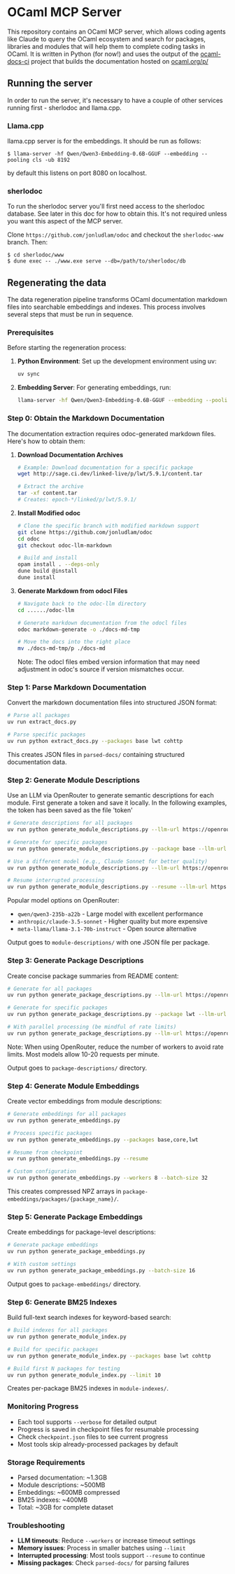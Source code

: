 # OCaml MCP Server

This repository contains an OCaml MCP server, which allows coding agents like Claude to 
query the OCaml ecosystem and search for packages, libraries and modules that will help
them to complete coding tasks in OCaml. It is written in Python (for now!) and uses
the output of the [ocaml-docs-ci](https://github.com/ocurrent/ocaml-docs-ci) project
that builds the documentation hosted on [ocaml.org/p/](https://ocaml.org/p/)

## Running the server

In order to run the server, it's necessary to have a couple of other services running
first - sherlodoc and llama.cpp.

### Llama.cpp
llama.cpp server is for the embeddings. It should be run as follows:

```
$ llama-server -hf Qwen/Qwen3-Embedding-0.6B-GGUF --embedding --pooling cls -ub 8192
```

by default this listens on port 8080 on localhost.

### sherlodoc

To run the sherlodoc server you'll first need access to the sherlodoc database.
See later in this doc for how to obtain this. It's not required unless you want this
aspect of the MCP server.

Clone `https://github.com/jonludlam/odoc` and checkout the `sherlodoc-www` branch.
Then:

```
$ cd sherlodoc/www
$ dune exec -- ./www.exe serve --db=/path/to/sherlodoc/db
```

## Regenerating the data

The data regeneration pipeline transforms OCaml documentation markdown files into searchable embeddings and indexes. This process involves several steps that must be run in sequence.

### Prerequisites

Before starting the regeneration process:

1. **Python Environment**: Set up the development environment using uv:
   ```bash
   uv sync
   ```

2. **Embedding Server**: For generating embeddings, run:
   ```bash
   llama-server -hf Qwen/Qwen3-Embedding-0.6B-GGUF --embedding --pooling cls -ub 8192
   ```

### Step 0: Obtain the Markdown Documentation

The documentation extraction requires odoc-generated markdown files. Here's how to obtain them:

1. **Download Documentation Archives**
   ```bash
   # Example: Download documentation for a specific package
   wget http://sage.ci.dev/linked-live/p/lwt/5.9.1/content.tar
   
   # Extract the archive
   tar -xf content.tar
   # Creates: epoch-*/linked/p/lwt/5.9.1/
   ```

2. **Install Modified odoc**
   ```bash
   # Clone the specific branch with modified markdown support
   git clone https://github.com/jonludlam/odoc
   cd odoc
   git checkout odoc-llm-markdown
   
   # Build and install
   opam install . --deps-only
   dune build @install
   dune install
   ```

3. **Generate Markdown from odocl Files**
   ```bash
   # Navigate back to the odoc-llm directory
   cd ....../odoc-llm
   
   # Generate markdown documentation from the odocl files
   odoc markdown-generate -o ./docs-md-tmp

   # Move the docs into the right place
   mv ./docs-md-tmp/p ./docs-md
   ```

   Note: The odocl files embed version information that may need adjustment in odoc's source if version mismatches occur.

### Step 1: Parse Markdown Documentation

Convert the markdown documentation files into structured JSON format:

```bash
# Parse all packages
uv run extract_docs.py

# Parse specific packages
uv run python extract_docs.py --packages base lwt cohttp
```

This creates JSON files in `parsed-docs/` containing structured documentation data.

### Step 2: Generate Module Descriptions

Use an LLM via OpenRouter to generate semantic descriptions for each module. First generate a token and save it locally. In the
following examples, the token has been saved as the file 'token'

```bash
# Generate descriptions for all packages
uv run python generate_module_descriptions.py --llm-url https://openrouter.ai/api --model qwen/qwen3-235b-a22b --api-key-file token

# Generate for specific packages
uv run python generate_module_descriptions.py --package base --llm-url https://openrouter.ai/api --model qwen/qwen3-235b-a22b --api-key-file token

# Use a different model (e.g., Claude Sonnet for better quality)
uv run python generate_module_descriptions.py --llm-url https://openrouter.ai/api --model anthropic/claude-3.5-sonnet --workers 4 -api-key-file token

# Resume interrupted processing
uv run python generate_module_descriptions.py --resume --llm-url https://openrouter.ai/api --model qwen/qwen3-235b-a22b --api-key-file token
```

Popular model options on OpenRouter:
- `qwen/qwen3-235b-a22b` - Large model with excellent performance
- `anthropic/claude-3.5-sonnet` - Higher quality but more expensive
- `meta-llama/llama-3.1-70b-instruct` - Open source alternative

Output goes to `module-descriptions/` with one JSON file per package.

### Step 3: Generate Package Descriptions

Create concise package summaries from README content:

```bash
# Generate for all packages
uv run python generate_package_descriptions.py --llm-url https://openrouter.ai/api --model qwen/qwen3-235b-a22b --api-key-file token

# Generate for specific packages
uv run python generate_package_descriptions.py --package lwt --llm-url https://openrouter.ai/api --model qwen/qwen3-235b-a22b --api-key-file token

# With parallel processing (be mindful of rate limits)
uv run python generate_package_descriptions.py --llm-url https://openrouter.ai/api --model qwen/qwen3-235b-a22b --workers 4 --api-key-file token
```

Note: When using OpenRouter, reduce the number of workers to avoid rate limits. Most models allow 10-20 requests per minute.

Output goes to `package-descriptions/` directory.

### Step 4: Generate Module Embeddings

Create vector embeddings from module descriptions:

```bash
# Generate embeddings for all packages
uv run python generate_embeddings.py

# Process specific packages
uv run python generate_embeddings.py --packages base,core,lwt

# Resume from checkpoint
uv run python generate_embeddings.py --resume

# Custom configuration
uv run python generate_embeddings.py --workers 8 --batch-size 32
```

This creates compressed NPZ arrays in `package-embeddings/packages/{package_name}/`.

### Step 5: Generate Package Embeddings

Create embeddings for package-level descriptions:

```bash
# Generate package embeddings
uv run python generate_package_embeddings.py

# With custom settings
uv run python generate_package_embeddings.py --batch-size 16
```

Output goes to `package-embeddings/` directory.

### Step 6: Generate BM25 Indexes

Build full-text search indexes for keyword-based search:

```bash
# Build indexes for all packages
uv run python generate_module_index.py

# Build for specific packages
uv run python generate_module_index.py --packages base lwt cohttp

# Build first N packages for testing
uv run python generate_module_index.py --limit 10
```

Creates per-package BM25 indexes in `module-indexes/`.


### Monitoring Progress

- Each tool supports `--verbose` for detailed output
- Progress is saved in checkpoint files for resumable processing
- Check `checkpoint.json` files to see current progress
- Most tools skip already-processed packages by default

### Storage Requirements

- Parsed documentation: ~1.3GB
- Module descriptions: ~500MB
- Embeddings: ~600MB compressed
- BM25 indexes: ~400MB
- Total: ~3GB for complete dataset

### Troubleshooting

- **LLM timeouts**: Reduce `--workers` or increase timeout settings
- **Memory issues**: Process in smaller batches using `--limit`
- **Interrupted processing**: Most tools support `--resume` to continue
- **Missing packages**: Check `parsed-docs/` for parsing failures
